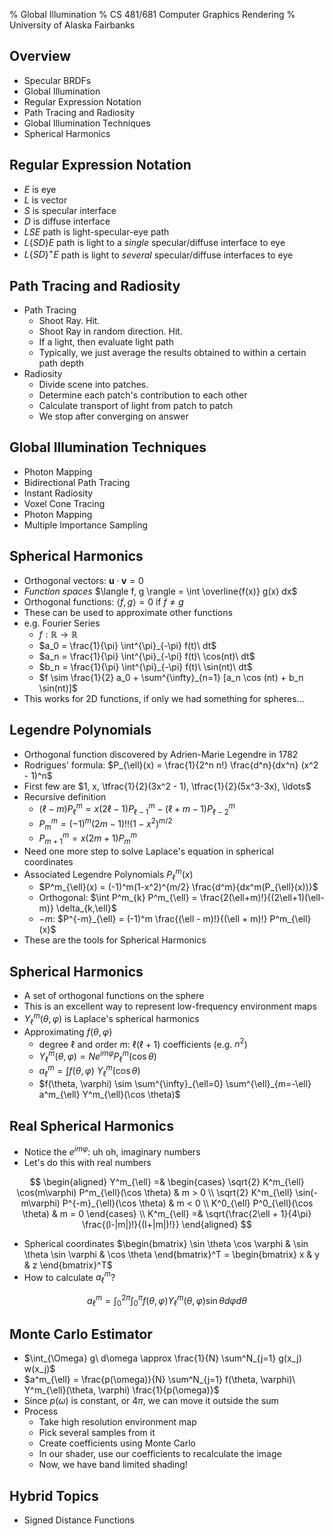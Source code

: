 % Global Illumination
% CS 481/681 Computer Graphics Rendering
% University of Alaska Fairbanks

## Overview

- Specular BRDFs
- Global Illumination
- Regular Expression Notation
- Path Tracing and Radiosity
- Global Illumination Techniques
- Spherical Harmonics

## Regular Expression Notation

- $E$ is eye
- $L$ is vector
- $S$ is specular interface
- $D$ is diffuse interface
- $LSE$ path is light-specular-eye path
- $L\lbrace SD \rbrace E$ path is light to a *single* specular/diffuse interface to eye
- $L\lbrace SD \rbrace ^+E$ path is light to *several* specular/diffuse interfaces to eye

## Path Tracing and Radiosity

- Path Tracing
  - Shoot Ray. Hit.
  - Shoot Ray in random direction. Hit.
  - If a light, then evaluate light path
  - Typically, we just average the results obtained to within a certain path depth
- Radiosity
  - Divide scene into patches.
  - Determine each patch's contribution to each other
  - Calculate transport of light from patch to patch
  - We stop after converging on answer

## Global Illumination Techniques

- Photon Mapping
- Bidirectional Path Tracing
- Instant Radiosity
- Voxel Cone Tracing
- Photon Mapping
- Multiple Importance Sampling

## Spherical Harmonics

- Orthogonal vectors: $\mathbf{u} \cdot \mathbf{v} = 0$
- *Function spaces* $\langle f, g \rangle = \int \overline{f(x)} g(x) dx$
- Orthogonal functions: $\langle f, g \rangle = 0$ if $f \ne g$
- These can be used to approximate other functions
- e.g. Fourier Series
  - $f: \mathbb{R} \to \mathbb{R}$
  - $a_0 = \frac{1}{\pi} \int^{\pi}_{-\pi} f(t)\ dt$
  - $a_n = \frac{1}{\pi} \int^{\pi}_{-\pi} f(t)\ \cos(nt)\ dt$
  - $b_n = \frac{1}{\pi} \int^{\pi}_{-\pi} f(t)\ \sin(nt)\ dt$
  - $f \sim \frac{1}{2} a_0 + \sum^{\infty}_{n=1} [a_n \cos (nt) + b_n \sin(nt)]$
- This works for 2D functions, if only we had something for spheres...

## Legendre Polynomials

- Orthogonal function discovered by Adrien-Marie Legendre in 1782
- Rodrigues' formula: $P_{\ell}(x) = \frac{1}{2^n n!} \frac{d^n}{dx^n} (x^2 - 1)^n$
- First few are $1, x, \tfrac{1}{2}(3x^2 - 1), \tfrac{1}{2}(5x^3-3x), \ldots$
- Recursive definition
  - $(\ell - m)P^m_{\ell} = x(2\ell - 1)P^m_{\ell - 1} - (\ell + m - 1)P^m_{\ell - 2}$
  - $P^m_m = (-1)^m (2m - 1)!!(1 - x^2)^{m/2}$
  - $P^m_{m+1} = x(2m + 1)P^m_m$
- Need one more step to solve Laplace's equation in spherical coordinates
- Associated Legendre Polynomials $P^m_{\ell}(x)$
  - $P^m_{\ell}(x) = (-1)^m(1-x^2)^{m/2} \frac{d^m}{dx^m(P_{\ell}(x))}$
  - Orthogonal: $\int P^m_{k} P^m_{\ell} = \frac{2(\ell+m)!}{(2\ell+1)(\ell-m)} \delta_{k,\ell}$
  - $-m$: $P^{-m}_{\ell} = (-1)^m \frac{(\ell - m)!}{(\ell + m)!} P^m_{\ell}(x)$
- These are the tools for Spherical Harmonics

## Spherical Harmonics

- A set of orthogonal functions on the sphere
- This is an excellent way to represent low-frequency environment maps
- $Y^m_{\ell}(\theta, \varphi)$ is Laplace's spherical harmonics
- Approximating $f(\theta, \varphi)$
  - degree $\ell$ and order $m$: $\ell(\ell+1)$ coefficients (e.g. $n^2$)
  - $Y^m_{\ell}(\theta, \varphi) = N e^{im\varphi} P^m_{\ell}(\cos \theta)$
  - $a^m_{\ell} = \int f(\theta, \varphi)\ Y^m_{\ell}(\cos \theta)$
  - $f(\theta, \varphi) \sim \sum^{\infty}_{\ell=0} \sum^{\ell}_{m=-\ell} a^m_{\ell} Y^m_{\ell}(\cos \theta)$

## Real Spherical Harmonics

- Notice the $e^{im\varphi}$: uh oh, imaginary numbers
- Let's do this with real numbers

$$
\begin{aligned}
Y^m_{\ell} =&
    \begin{cases}
    \sqrt{2} K^m_{\ell} \cos(m\varphi) P^m_{\ell}(\cos \theta) & m > 0 \\
    \sqrt{2} K^m_{\ell} \sin(-m\varphi) P^{-m}_{\ell}(\cos \theta) & m < 0 \\
    K^0_{\ell} P^0_{\ell}(\cos \theta) & m = 0
    \end{cases} \\
K^m_{\ell} =& \sqrt{\frac{2\ell + 1}{4\pi} \frac{(l-|m|)!}{(l+|m|)!}}
\end{aligned}
$$

- Spherical coordinates $\begin{bmatrix} \sin \theta \cos \varphi & \sin \theta \sin \varphi & \cos \theta \end{bmatrix}^T = \begin{bmatrix} x & y & z \end{bmatrix}^T$
- How to calculate $a^m_{\ell}$?

$$
a^m_{\ell} = \int^{2\pi}_{0} \int^{\pi}_{0} f(\theta, \varphi) Y^m_{\ell}(\theta, \varphi) \sin \theta d\varphi d\theta
$$

## Monte Carlo Estimator

- $\int_{\Omega} g\ d\omega \approx \frac{1}{N} \sum^N_{j=1} g(x_j) w(x_j)$
- $a^m_{\ell} = \frac{p(\omega)}{N} \sum^N_{j=1} f(\theta, \varphi)\ Y^m_{\ell}(\theta, \varphi) \frac{1}{p(\omega)}$
- Since $p(\omega)$ is constant, or $4\pi$, we can move it outside the sum
- Process
  - Take high resolution environment map
  - Pick several samples from it
  - Create coefficients using Monte Carlo
  - In our shader, use our coefficients to recalculate the image
  - Now, we have band limited shading!

## Hybrid Topics

- Signed Distance Functions